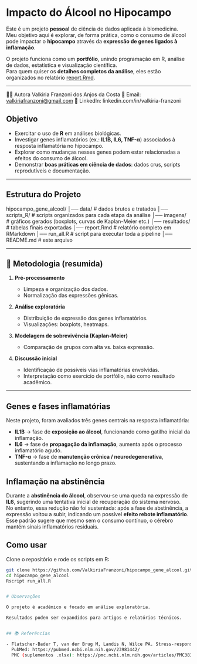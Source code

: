 # Impacto do Álcool no Hipocampo 

Este é um projeto **pessoal** de ciência de dados aplicada à biomedicina.  
Meu objetivo aqui é explorar, de forma prática, como o consumo de álcool pode impactar o **hipocampo** através da **expressão de genes ligados à inflamação**.

O projeto funciona como um **portfólio**, unindo programação em R, análise de dados, estatística e visualização científica.  
Para quem quiser os **detalhes completos da análise**, eles estão organizados no relatório [report.Rmd](report.Rmd).

---


👩‍💻 Autora
Valkiria Franzoni dos Anjos da Costa
📧 Email: valkiriafranzoni@gmail.com
🔗 LinkedIn: linkedin.com/in/valkiria-franzoni


## Objetivo

- Exercitar o uso de **R** em análises biológicas.  
- Investigar genes inflamatórios (ex.: **IL1B, IL6, TNF-α**) associados à resposta inflamatória no hipocampo.  
- Explorar como mudanças nesses genes podem estar relacionadas a efeitos do consumo de álcool.  
- Demonstrar **boas práticas em ciência de dados**: dados crus, scripts reprodutíveis e documentação.

---


## Estrutura do Projeto

hipocampo_gene_alcool/
│── data/ # dados brutos e tratados
│── scripts_R/ # scripts organizados para cada etapa da análise
│── imagens/ # gráficos gerados (boxplots, curvas de Kaplan-Meier etc.)
│── resultados/ # tabelas finais exportadas
│── report.Rmd # relatório completo em RMarkdown
│── run_all.R # script para executar toda a pipeline
│── README.md # este arquivo



---

## 🔬 Metodologia (resumida)

1. **Pré-processamento**  
   - Limpeza e organização dos dados.  
   - Normalização das expressões gênicas.  

2. **Análise exploratória**  
   - Distribuição de expressão dos genes inflamatórios.  
   - Visualizações: boxplots, heatmaps.  

3. **Modelagem de sobrevivência (Kaplan-Meier)**  
   - Comparação de grupos com alta vs. baixa expressão.  

4. **Discussão inicial**  
   - Identificação de possíveis vias inflamatórias envolvidas.  
   - Interpretação como exercício de portfólio, não como resultado acadêmico.  

---


## Genes e fases inflamatórias

Neste projeto, foram avaliados três genes centrais na resposta inflamatória:

- **IL1B** → fase de **exposição ao álcool**, funcionando como gatilho inicial da inflamação.  
- **IL6** → fase de **propagação da inflamação**, aumenta após o processo inflamatório agudo.  
- **TNF-α** → fase de **manutenção crônica / neurodegenerativa**, sustentando a inflamação no longo prazo.  


## Inflamação na abstinência
Durante a **abstinência do álcool**, observou-se uma queda na expressão de **IL6**, sugerindo uma tentativa inicial de recuperação do sistema nervoso.  
No entanto, essa redução não foi sustentada: após a fase de abstinência, a expressão voltou a subir, indicando um possível **efeito rebote inflamatório**.  
Esse padrão sugere que mesmo sem o consumo contínuo, o cérebro mantém sinais inflamatórios residuais.


##  Como usar

Clone o repositório e rode os scripts em R:

```bash
git clone https://github.com/ValkiriaFranzoni/hipocampo_gene_alcool.git
cd hipocampo_gene_alcool
Rscript run_all.R


# Observações

O projeto é acadêmico e focado em análise exploratória.

Resultados podem ser expandidos para artigos e relatórios técnicos.


## 📚 Referências

- Flatscher-Bader T, van der Brug M, Landis N, Wilce PA. Stress-response pathways are altered in the hippocampus of chronic alcoholics. *Alcohol*. 2013;47(6):505-515. doi:10.1016/j.alcohol.2013.08.002  
  PubMed: https://pubmed.ncbi.nlm.nih.gov/23981442/  
  PMC (suplementos .xlsx): https://pmc.ncbi.nlm.nih.gov/articles/PMC3836826/
